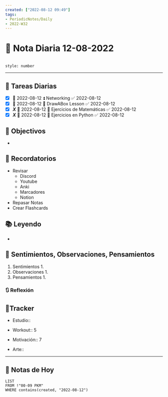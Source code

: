 ```yaml
---
created: ["2022-08-12 09:49"]
tags:
- PeriodicNotes/Daily
- 2022-W32
---
```


# 📅 Nota Diaria 12-08-2022
```toc

style: number

```

---
## 🔷 Tareas Diarias
- [x] 📅 2022-08-12 ⏫ Networking ✅ 2022-08-12
- [x] 📅 2022-08-12 🔼 DrawABox Lesson ✅ 2022-08-12
- [x] ***X*** 📅 2022-08-12 🔽 Ejercicios de Matemáticas ✅ 2022-08-12
- [x] ***X*** 📅 2022-08-12 🔽 Ejercicios en Python ✅ 2022-08-12

## 🎯 Objectivos
- 
## 📕 Recordatorios
- Revisar
	- Discord
	- Youtube
	- Anki
	- Marcadores
	- Notion
- Repasar Notas
- Crear Flashcards

## 📚 Leyendo
- 
## 💬 Sentimientos, Observaciones, Pensamientos 
1. Sentimientos
	1. 
2. Observaciones
	1. 
3. Pensamientos
	1. 
### 🔃 Reflexión

## 🔷Tracker

- Estudio::

- Workout:: 5

- Motivación:: 7

- Arte::
---

## 📅 Notas de Hoy
```dataview
LIST 
FROM !"00-09 PKM" 
WHERE contains(created, "2022-08-12")
```